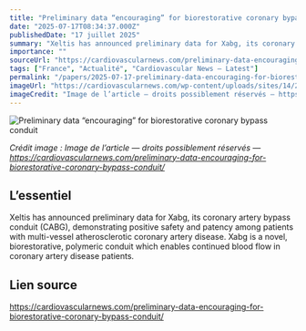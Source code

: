 ```yaml
---
title: "Preliminary data “encouraging” for biorestorative coronary bypass conduit"
date: "2025-07-17T08:34:37.000Z"
publishedDate: "17 juillet 2025"
summary: "Xeltis has announced preliminary data for Xabg, its coronary artery bypass conduit (CABG), demonstrating positive safety and patency among patients with multi-vessel atherosclerotic coronary artery disease. Xabg is a novel, biorestorative, polymeric conduit which enables continued blood flow in coronary artery disease patients."
importance: ""
sourceUrl: "https://cardiovascularnews.com/preliminary-data-encouraging-for-biorestorative-coronary-bypass-conduit/"
tags: ["France", "Actualité", "Cardiovascular News — Latest"]
permalink: "/papers/2025-07-17-preliminary-data-encouraging-for-biorestorative-coronary-bypass-conduit"
imageUrl: "https://cardiovascularnews.com/wp-content/uploads/sites/14/2021/09/Xeltis.jpg"
imageCredit: "Image de l’article — droits possiblement réservés — https://cardiovascularnews.com/preliminary-data-encouraging-for-biorestorative-coronary-bypass-conduit/"
---
```


![Preliminary data “encouraging” for biorestorative coronary bypass conduit](https://cardiovascularnews.com/wp-content/uploads/sites/14/2021/09/Xeltis.jpg)

*Crédit image : Image de l’article — droits possiblement réservés — https://cardiovascularnews.com/preliminary-data-encouraging-for-biorestorative-coronary-bypass-conduit/*

## L’essentiel

Xeltis has announced preliminary data for Xabg, its coronary artery bypass conduit (CABG), demonstrating positive safety and patency among patients with multi-vessel atherosclerotic coronary artery disease. Xabg is a novel, biorestorative, polymeric conduit which enables continued blood flow in coronary artery disease patients.

## Lien source

https://cardiovascularnews.com/preliminary-data-encouraging-for-biorestorative-coronary-bypass-conduit/

